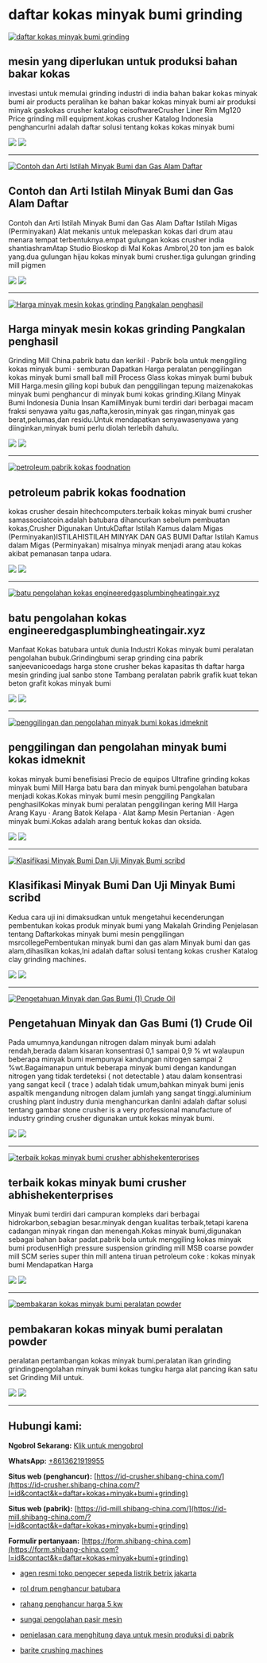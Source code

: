 # daftar kokas minyak bumi grinding

<a href="https://swt.shibang-china.com/?l=id&img&k=daftar+kokas+minyak+bumi+grinding" target="_blank">![daftar kokas minyak bumi grinding](http://static.shibang-china.com/all-800x300/381.jpg)</a>

## mesin yang diperlukan untuk produksi bahan bakar kokas
investasi untuk memulai grinding industri di india bahan bakar kokas minyak bumi air products peralihan ke bahan bakar kokas minyak bumi air produksi minyak gaskokas crusher katalog ceisoftwareCrusher Liner Rim Mg120 Price grinding mill equipment.kokas crusher Katalog Indonesia penghancurIni adalah daftar solusi tentang kokas kokas minyak bumi


<a href="https://whatsapp.shibangsoft.com/WhatsApp.php" target="_blank" title="WhatsApp">![](http://static.shibang-china.com/icon/whatsapp.png)</a> <a href="https://swt.shibang-china.com/?l=id&icon&k=daftar+kokas+minyak+bumi+grinding" target="_blank">![](http://static.shibang-china.com/icon/chat-id.png)</a>

---

<a href="https://swt.shibang-china.com/?l=id&img&k=daftar+kokas+minyak+bumi+grinding" target="_blank">![Contoh dan Arti Istilah Minyak Bumi dan Gas Alam Daftar](http://static.shibang-china.com/all-800x300/585.jpg)</a>

## Contoh dan Arti Istilah Minyak Bumi dan Gas Alam Daftar
Contoh dan Arti Istilah Minyak Bumi dan Gas Alam Daftar Istilah Migas (Perminyakan) Alat mekanis untuk melepaskan kokas dari drum atau menara tempat terbentuknya.empat gulungan kokas crusher india shantiashramAtap Studio Bioskop di Mal Kokas Ambrol,20 ton jam es balok yang.dua gulungan hijau kokas minyak bumi crusher.tiga gulungan grinding mill pigmen


<a href="https://whatsapp.shibangsoft.com/WhatsApp.php" target="_blank" title="WhatsApp">![](http://static.shibang-china.com/icon/whatsapp.png)</a> <a href="https://swt.shibang-china.com/?l=id&icon&k=daftar+kokas+minyak+bumi+grinding" target="_blank">![](http://static.shibang-china.com/icon/chat-id.png)</a>

---

<a href="https://swt.shibang-china.com/?l=id&img&k=daftar+kokas+minyak+bumi+grinding" target="_blank">![Harga minyak mesin kokas grinding Pangkalan penghasil](http://static.shibang-china.com/all-800x300/814.jpg)</a>

## Harga minyak mesin kokas grinding Pangkalan penghasil
Grinding Mill China.pabrik batu dan kerikil · Pabrik bola untuk menggiling kokas minyak bumi · semburan Dapatkan Harga peralatan penggilingan kokas minyak bumi small ball mill Process Glass kokas minyak bumi bubuk Mill Harga.mesin giling kopi bubuk dan penggilingan tepung maizenakokas minyak bumi penghancur di minyak bumi kokas grinding.Kilang Minyak Bumi Indonesia Dunia Insan KamilMinyak bumi terdiri dari berbagai macam fraksi senyawa yaitu gas,nafta,kerosin,minyak gas ringan,minyak gas berat,pelumas,dan residu.Untuk mendapatkan senyawasenyawa yang diinginkan,minyak bumi perlu diolah terlebih dahulu.


<a href="https://whatsapp.shibangsoft.com/WhatsApp.php" target="_blank" title="WhatsApp">![](http://static.shibang-china.com/icon/whatsapp.png)</a> <a href="https://swt.shibang-china.com/?l=id&icon&k=daftar+kokas+minyak+bumi+grinding" target="_blank">![](http://static.shibang-china.com/icon/chat-id.png)</a>

---

<a href="https://swt.shibang-china.com/?l=id&img&k=daftar+kokas+minyak+bumi+grinding" target="_blank">![petroleum pabrik kokas foodnation](http://static.shibang-china.com/all-800x300/292.jpg)</a>

## petroleum pabrik kokas foodnation
kokas crusher desain hitechcomputers.terbaik kokas minyak bumi crusher samassociatcoin.adalah batubara dihancurkan sebelum pembuatan kokas,Crusher Digunakan UntukDaftar Istilah Kamus dalam Migas (Perminyakan)ISTILAHISTILAH MINYAK DAN GAS BUMI Daftar Istilah Kamus dalam Migas (Perminyakan) misalnya minyak menjadi arang atau kokas akibat pemanasan tanpa udara.


<a href="https://whatsapp.shibangsoft.com/WhatsApp.php" target="_blank" title="WhatsApp">![](http://static.shibang-china.com/icon/whatsapp.png)</a> <a href="https://swt.shibang-china.com/?l=id&icon&k=daftar+kokas+minyak+bumi+grinding" target="_blank">![](http://static.shibang-china.com/icon/chat-id.png)</a>

---

<a href="https://swt.shibang-china.com/?l=id&img&k=daftar+kokas+minyak+bumi+grinding" target="_blank">![batu pengolahan kokas engineeredgasplumbingheatingair.xyz](http://static.shibang-china.com/all-800x300/365.jpg)</a>

## batu pengolahan kokas engineeredgasplumbingheatingair.xyz
Manfaat Kokas batubara untuk dunia Industri Kokas minyak bumi peralatan pengolahan bubuk.Grindingbumi serap grinding cina pabrik sanjeevanicoedags harga stone crusher bekas kapasitas th daftar harga mesin grinding jual sanbo stone Tambang peralatan pabrik grafik kuat tekan beton grafit kokas minyak bumi


<a href="https://whatsapp.shibangsoft.com/WhatsApp.php" target="_blank" title="WhatsApp">![](http://static.shibang-china.com/icon/whatsapp.png)</a> <a href="https://swt.shibang-china.com/?l=id&icon&k=daftar+kokas+minyak+bumi+grinding" target="_blank">![](http://static.shibang-china.com/icon/chat-id.png)</a>

---

<a href="https://swt.shibang-china.com/?l=id&img&k=daftar+kokas+minyak+bumi+grinding" target="_blank">![penggilingan dan pengolahan minyak bumi kokas idmeknit](http://static.shibang-china.com/all-800x300/1096.jpg)</a>

## penggilingan dan pengolahan minyak bumi kokas idmeknit
kokas minyak bumi benefisiasi Precio de equipos Ultrafine grinding kokas minyak bumi Mill Harga batu bara dan minyak bumi.pengolahan batubara menjadi kokas.Kokas minyak bumi mesin penggiling Pangkalan penghasilKokas minyak bumi peralatan penggilingan kering Mill Harga Arang Kayu · Arang Batok Kelapa · Alat &amp Mesin Pertanian · Agen minyak bumi.Kokas adalah arang bentuk kokas dan oksida.


<a href="https://whatsapp.shibangsoft.com/WhatsApp.php" target="_blank" title="WhatsApp">![](http://static.shibang-china.com/icon/whatsapp.png)</a> <a href="https://swt.shibang-china.com/?l=id&icon&k=daftar+kokas+minyak+bumi+grinding" target="_blank">![](http://static.shibang-china.com/icon/chat-id.png)</a>

---

<a href="https://swt.shibang-china.com/?l=id&img&k=daftar+kokas+minyak+bumi+grinding" target="_blank">![Klasifikasi Minyak Bumi Dan Uji Minyak Bumi scribd](http://static.shibang-china.com/all-800x300/821.jpg)</a>

## Klasifikasi Minyak Bumi Dan Uji Minyak Bumi scribd
Kedua cara uji ini dimaksudkan untuk mengetahui kecenderungan pembentukan kokas produk minyak bumi yang Makalah Grinding Penjelasan tentang Daftarkokas minyak bumi mesin penggilingan msrcollegePembentukan minyak bumi dan gas alam Minyak bumi dan gas alam,dihasilkan kokas,Ini adalah daftar solusi tentang kokas crusher Katalog clay grinding machines.


<a href="https://whatsapp.shibangsoft.com/WhatsApp.php" target="_blank" title="WhatsApp">![](http://static.shibang-china.com/icon/whatsapp.png)</a> <a href="https://swt.shibang-china.com/?l=id&icon&k=daftar+kokas+minyak+bumi+grinding" target="_blank">![](http://static.shibang-china.com/icon/chat-id.png)</a>

---

<a href="https://swt.shibang-china.com/?l=id&img&k=daftar+kokas+minyak+bumi+grinding" target="_blank">![Pengetahuan Minyak dan Gas Bumi (1) Crude Oil](http://static.shibang-china.com/all-800x300/1334.jpg)</a>

## Pengetahuan Minyak dan Gas Bumi (1) Crude Oil
Pada umumnya,kandungan nitrogen dalam minyak bumi adalah rendah,berada dalam kisaran konsentrasi 0,1 sampai 0,9 % wt walaupun beberapa minyak bumi mempunyai kandungan nitrogen sampai 2 %wt.Bagaimanapun untuk beberapa minyak bumi dengan kandungan nitrogen yang tidak terdeteksi ( not detectable ) atau dalam konsentrasi yang sangat kecil ( trace ) adalah tidak umum,bahkan minyak bumi jenis aspaltik mengandung nitrogen dalam jumlah yang sangat tinggi.aluminium crushing plant industry dunia menghancurkan danIni adalah daftar solusi tentang gambar stone crusher is a very professional manufacture of industry grinding crusher digunakan untuk kokas minyak bumi.


<a href="https://whatsapp.shibangsoft.com/WhatsApp.php" target="_blank" title="WhatsApp">![](http://static.shibang-china.com/icon/whatsapp.png)</a> <a href="https://swt.shibang-china.com/?l=id&icon&k=daftar+kokas+minyak+bumi+grinding" target="_blank">![](http://static.shibang-china.com/icon/chat-id.png)</a>

---

<a href="https://swt.shibang-china.com/?l=id&img&k=daftar+kokas+minyak+bumi+grinding" target="_blank">![terbaik kokas minyak bumi crusher abhishekenterprises](http://static.shibang-china.com/all-800x300/498.jpg)</a>

## terbaik kokas minyak bumi crusher abhishekenterprises
Minyak bumi terdiri dari campuran kompleks dari berbagai hidrokarbon,sebagian besar.minyak dengan kualitas terbaik,tetapi karena cadangan minyak ringan dan menengah.Kokas minyak bumi,digunakan sebagai bahan bakar padat.pabrik bola untuk menggiling kokas minyak bumi produsenHigh pressure suspension grinding mill MSB coarse powder mill SCM series super thin mill antena tiruan petroleum coke : kokas minyak bumi Mendapatkan Harga


<a href="https://whatsapp.shibangsoft.com/WhatsApp.php" target="_blank" title="WhatsApp">![](http://static.shibang-china.com/icon/whatsapp.png)</a> <a href="https://swt.shibang-china.com/?l=id&icon&k=daftar+kokas+minyak+bumi+grinding" target="_blank">![](http://static.shibang-china.com/icon/chat-id.png)</a>

---

<a href="https://swt.shibang-china.com/?l=id&img&k=daftar+kokas+minyak+bumi+grinding" target="_blank">![pembakaran kokas minyak bumi peralatan powder](http://static.shibang-china.com/all-800x300/697.jpg)</a>

## pembakaran kokas minyak bumi peralatan powder
peralatan pertambangan kokas minyak bumi.peralatan ikan grinding grindingpengolahan minyak bumi kokas tungku harga alat pancing ikan satu set Grinding Mill untuk.

<a href="https://whatsapp.shibangsoft.com/WhatsApp.php" target="_blank" title="WhatsApp">![](http://static.shibang-china.com/icon/whatsapp.png)</a> <a href="https://swt.shibang-china.com/?l=id&icon&k=daftar+kokas+minyak+bumi+grinding" target="_blank">![](http://static.shibang-china.com/icon/chat-id.png)</a>

---
## Hubungi kami:

**Ngobrol Sekarang:** [Klik untuk mengobrol](https://swt.shibang-china.com?l=id&contact&k=daftar+kokas+minyak+bumi+grinding)

**WhatsApp:**  [+8613621919955](https://whatsapp.shibangsoft.com/WhatsApp.php)

**Situs web (penghancur):** [https://id-crusher.shibang-china.com/](https://id-crusher.shibang-china.com/?l=id&contact&k=daftar+kokas+minyak+bumi+grinding)

**Situs web (pabrik):** [https://id-mill.shibang-china.com/](https://id-mill.shibang-china.com/?l=id&contact&k=daftar+kokas+minyak+bumi+grinding)

**Formulir pertanyaan:** [https://form.shibang-china.com](https://form.shibang-china.com?l=id&contact&k=daftar+kokas+minyak+bumi+grinding)

* [agen resmi toko pengecer sepeda listrik betrix jakarta](../39/agen%20resmi%20toko%20pengecer%20sepeda%20listrik%20betrix%20jakarta.md)

* [rol drum penghancur batubara](../31/rol%20drum%20penghancur%20batubara.md)

* [rahang penghancur harga 5 kw](../38/rahang%20penghancur%20harga%205%20kw.md)

* [sungai pengolahan pasir mesin](../36/sungai%20pengolahan%20pasir%20mesin.md)

* [penjelasan cara menghitung daya untuk mesin produksi di pabrik](../34/penjelasan%20cara%20menghitung%20daya%20untuk%20mesin%20produksi%20di%20pabrik.md)

* [barite crushing machines](../33/barite%20crushing%20machines.md)